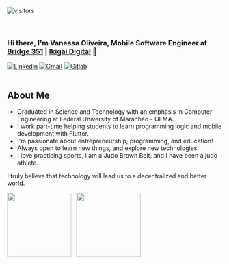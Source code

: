  ![visitors](http://estruyf-github.azurewebsites.net/api/VisitorHit?user=vaanessamota&repo=vaanessamota&countColorcountColor)
 <br><br><br>

### Hi there, I'm Vanessa Oliveira, Mobile Software Engineer at [Bridge 351](https://bridge351.com/home/) | [Ikigai Digital](https://www.ikigaidigital.io/) 👋

[![Linkedin](https://img.shields.io/badge/-LinkedIn-blue?style=flat&logo=Linkedin&logoColor=white)](https://www.linkedin.com/in/vanessa-oliveira-04944b187/)
[![Gmail](https://img.shields.io/badge/-Gmail-c14438?style=flat&logo=Gmail&logoColor=white)](mailto:vanessamota.dev@gmail.com)
[![Gitlab](https://img.shields.io/badge/-Gitlab-grey?style=flat&logo=Gitlab&logoColor=orange)](https://gitlab.com/vaanessamota)
<br />
<br />

## About Me
- Graduated in Science and Technology with an emphasis in Computer Engineering at Federal University of Maranhão - UFMA.
- I work part-time helping students to learn programming logic and mobile development with Flutter.
- I'm passionate about entrepreneurship, programming, and education!
- Always open to learn new things, and explore new technologies!
- I love practicing sports, I am a Judo Brown Belt, and I have been a judo athlete.

I truly believe that technology will lead us to a decentralized and better world.

<div>
 <a href="https://github.com/vaanessamota"></a>
     <img height="150em" src="https://github-readme-stats.vercel.app/api/top-langs/?username=vaanessamota&layout=compact&count_private=true&hide_border=true&theme=nightowl&show_icons=true"> &nbsp;
     <img height="150em" src="https://github-readme-streak-stats.herokuapp.com/?user=vaanessamota&hide_border=true&theme=nightowl&show_icons=true"/>
<div>
<br>


<!--
**vaanessamota/vaanessamota** is a ✨ _special_ ✨ repository because its `README.md` (this file) appears on your GitHub profile.


